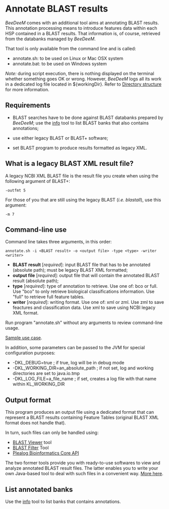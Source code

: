 # Annotate BLAST results

_BeeDeeM_ comes with an additional tool aims at annotating BLAST results. This annotation processing means to introduce features data within each HSP contained in a BLAST results. That information is, of course, retrieved from the databanks managed by _BeeDeeM_.

That tool is only available from the command line and is called:

* annotate.sh: to be used on Linux or Mac OSX system
* annotate.bat: to be used on Windows system

_Note:_ during script execution, there is nothing displayed on the terminal whether something goes OK or wrong. However, _BeeDeeM_ logs all its work in a dedicated log file located in ${workingDir}. Refer to [Directory structure](/directory_structure.md) for more information.

## Requirements

* BLAST searches have to be done against BLAST databanks prepared by _BeeDeeM_; use the [info](/utility/list-banks.md) tool to list BLAST banks that also contains annotations;

* use either legacy BLAST or BLAST+ software;

* set BLAST program to produce results formatted as legacy XML.

## What is a legacy BLAST XML result file?

A legacy NCBI XML BLAST file is the result file you create when using the following argument of BLAST+:

```
-outfmt 5
```

For those of you that are still using the legacy BLAST \(_i.e. blastall_\), use this argument:

```
-m 7
```

## Command-line use

Command line takes three arguments, in this order:

```
annotate.sh -i <BLAST result> -o <output file> -type <type> -writer <writer>
```

* **BLAST result** \[_required_\]: input BLAST file that has to be annotated \(absolute path\); must be legacy BLAST XML formatted; 
* **output file** \[_required_\]: output file that will contain the annotated BLAST result \(absolute path\); 
* **type** \[_required_\]: type of annotation to retrieve. Use one of: bco or full. Use "bco" to only retrieve biological classifications information. Use "full" to retrieve full feature tables.
* **writer** \[_required_\]: writing format. Use one of: xml or zml. Use zml to save feactures and classification data. Use xml to save using NCBI legacy XML format.

Run program "annotate.sh" without any arguments to review command-line usage.

[Sample use case](/test_install.md#annotate-a-blast-result).

In addition, some parameters can be passed to the JVM for special configuration purposes:

* -DKL\_DEBUG=true ; if true, log will be in debug mode
* -DKL\_WORKING\_DIR=an\_absolute\_path ; if not set, log and working directories are set to java.io.tmp
* -DKL\_LOG\_FILE=a\_file\_name ; if set, creates a log file with that name within KL\_WORKING\_DIR

## Output format

This program produces an output file using a dedicated format that can represent a BLAST results containing Feature Tables \(original BLAST XML format does not handle that\).

In turn, such files can only be handled using:

* [BLAST Viewer](https://github.com/pgdurand/BlastViewer) tool
* [BLAST Filter](https://github.com/pgdurand/BLAST-Filter-Tool) Tool
* [Plealog Bioinformatics Core API](https://github.com/pgdurand/BeeDeeM/wiki/Explore-annotated-BLAST-results)

The two former tools provide you with ready-to-use softwares to view and analyze annotated BLAST result files. The latter enables you to write your own Java-based tool to deal with such files in a convenient way. [More here](https://github.com/pgdurand/BeeDeeM/wiki/Explore-annotated-BLAST-results).

## List annotated banks

Use the [info](/utility/list-banks.md) tool to list banks that contains annotations.

